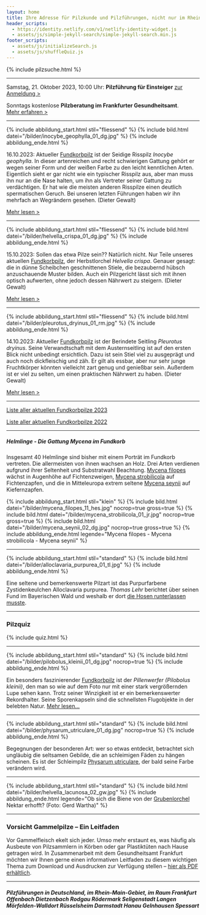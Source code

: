 ```yaml
---
layout: home
title: Ihre Adresse für Pilzkunde und Pilzführungen, nicht nur im Rhein-Main-Gebiet
header_scripts:
  - https://identity.netlify.com/v1/netlify-identity-widget.js
  - assets/js/simple-jekyll-search/simple-jekyll-search.min.js
footer_scripts:
  - assets/js/initializeSearch.js
  - assets/js/shuffleQuiz.js
---
```

{% include pilzsuche.html %}

- - -

Samstag, 21. Oktober 2023, 10:00 Uhr: **Pilzführung für Einsteiger**
[zur Anmeldung >](/termine)

Sonntags kostenlose **Pilzberatung im Frankfurter Gesundheitsamt**.\
[Mehr erfahren >](/termine)

- - -

{% include abbildung_start.html stil="fliessend" %}
{% include bild.html datei="/bilder/inocybe_geophylla_01_dg.jpg" %}
{% include abbildung_ende.html %}

16.10.2023: Aktueller [Fundkorbpilz](AA "Glossar-") ist der Seidige Risspilz *Inocybe geophylla*. In dieser artenreichen und recht schwierigen Gattung gehört er wegen seiner Form und der weißen Farbe  zu den leicht kenntlichen Arten. Eigentlich sieht er gar nicht wie ein typischer Risspilz aus, aber man muss ihn nur an die Nase halten, um ihn als Vertreter seiner Gattung zu verdächtigen. Er hat wie die meisten anderen Risspilze einen deutlich spermatischen Geruch. Bei unseren letzten Führungen haben wir ihn mehrfach an Wegrändern gesehen. (Dieter Gewalt)

[Mehr lesen >](/pilze/inocybe-geophylla-seidiger-risspilz)

<div style="clear:  both"></div>

- - -

{% include abbildung_start.html stil="fliessend" %}
{% include bild.html datei="/bilder/helvella_crispa_01_dg.jpg" %}
{% include abbildung_ende.html %}

15.10.2023: Sollen das etwa Pilze sein?? Natürlich nicht. Nur Teile unseres aktuellen [Fundkorbpilz](AA "Glossar-"), der Herbstlorchel *Helvella crispa*. Genauer gesagt: die in dünne Scheibchen geschnittenen Stiele, die bezaubernd hübsch anzuschauende Muster bilden. Auch ein Pilzgericht lässt sich mit ihnen optisch aufwerten, ohne jedoch dessen Nährwert zu steigern. (Dieter Gewalt)

[Mehr lesen >](/pilze/helvella-crispa-herbstlorchel)

<div style="clear:  both"></div>

- - -

{% include abbildung_start.html stil="fliessend" %}
{% include bild.html datei="/bilder/pleurotus_dryinus_01_rm.jpg" %}
{% include abbildung_ende.html %}

14.10.2023: Aktueller [Fundkorbpilz](AA "Glossar-") ist der Berindete Seitling *Pleurotus dryinus*. Seine Verwandtschaft mit dem Austernseitling ist auf den ersten Blick nicht unbedingt ersichtlich. Dazu ist sein Stiel viel zu ausgeprägt und auch noch dickfleischig und zäh. Er gilt als essbar, aber nur sehr junge Fruchtkörper könnten vielleicht zart genug und genießbar sein. Außerdem ist er viel zu selten, um einen praktischen Nährwert zu haben. (Dieter Gewalt)

[Mehr lesen >](/pilze/pleurotus-dryinus-berindeter-seitling)

<div style="clear:  both"></div>

- - -

[Liste aller aktuellen Fundkorbpilze 2023](/artikel/liste-aller-aktuellen-fundkorbpilze-2023.html)

[Liste aller aktuellen Fundkorbpilze 2022](/artikel/liste-aller-aktuellen-fundkorbpilze-2022.html)

- - -

##### Helmlinge - Die Gattung *Mycena* im Fundkorb

Insgesamt 40 Helmlinge sind bisher mit einem Porträt im Fundkorb vertreten. Die allermeisten von ihnen wachsen an Holz. Drei Arten verdienen aufgrund ihrer Seltenheit und Substratwahl Beachtung. [Mycena filopes](/pilze/mycena-filopes-zerbrechlicher-fadenhelmling) wächst in Augenhöhe auf Fichtenzweigen, [Mycena strobilicola](/pilze/mycena-strobilicola-fichtenzapfenhelmling) auf Fichtenzapfen, und die in Mitteleuropa extrem seltene [Mycena seynii](/pilze/mycena-seynii-mediterraner-kiefernzapfenhelmling) auf Kiefernzapfen.

{% include abbildung_start.html stil="klein" %}
{% include bild.html datei="/bilder/mycena_filopes_11_hes.jpg" nocrop=true gross=true %}
{% include bild.html datei="/bilder/mycena_strobilicola_01_jr.jpg" nocrop=true gross=true %}
{% include bild.html datei="/bilder/mycena_seynii_02_dg.jpg" nocrop=true gross=true %}
{% include abbildung_ende.html legende="Mycena filopes - Mycena strobilicola - Mycena seynii" %}

- - -

{% include abbildung_start.html stil="standard" %}
{% include bild.html datei="/bilder/alloclavaria_purpurea_01_tl.jpg" %}
{% include abbildung_ende.html %}

Eine seltene und bemerkenswerte Pilzart ist das Purpurfarbene Zystidenkeulchen Alloclavaria purpurea. *Thomas Lehr* berichtet über seinen Fund im Bayerischen Wald und weshalb er dort [die Hosen runterlassen musste](/pilze/alloclavaria-purpurea-purpurfarbenes-zystidenkeulchen).

- - -

### Pilzquiz

{% include quiz.html %}

- - -

{% include abbildung_start.html stil="standard" %}
{% include bild.html datei="/bilder/pilobolus_kleinii_01_dg.jpg" nocrop=true %}
{% include abbildung_ende.html %}

Ein besonders faszinierender [Fundkorbpilz](AA "Glossar-") ist der *Pillenwerfer (Pilobolus kleinii)*, den man so wie auf dem Foto nur mit einer stark vergrößernden Lupe sehen kann. Trotz seiner Winzigkeit ist er ein bemerkenswerter Rekordhalter. Seine Sporenkapseln sind die schnellsten Flugobjekte in der belebten Natur. [Mehr lesen...](/pilze/pilobolus-kleinii-pillenwerfer)

- - -

{% include abbildung_start.html stil="standard" %}
{% include bild.html datei="/bilder/physarum_utriculare_01_dg.jpg" nocrop=true %}
{% include abbildung_ende.html %}

Begegnungen der besonderen Art: wer so etwas entdeckt, betrachtet sich ungläubig die seltsamen Gebilde, die an schleimigen Fäden zu hängen scheinen. Es ist der Schleimpilz [Physarum utriculare](/pilze/physarum-utriculare-fadenfruchtschleimpilz), der bald seine Farbe verändern wird.

- - -

{% include abbildung_start.html stil="standard" %}
{% include bild.html datei="/bilder/helvella_lacunosa_02_gw.jpg" %}
{% include abbildung_ende.html legende="Ob sich die Biene von der <a href='/pilze/helvella-lacunosa-grubenlorchel'>Grubenlorchel</a> Nektar erhofft?  (Foto: Gerd Wartha)" %}

- - -

### Vorsicht Gammelpilze – Ein Leitfaden

Vor Gammelfleisch ekelt sich jeder. Umso mehr erstaunt es, was häufig als Ausbeute von Pilzsammlern in Körben oder gar Plastiktüten nach Hause getragen wird. In Zusammenarbeit mit dem Gesundheitsamt Frankfurt möchten wir Ihnen gerne einen informativen Leitfaden zu diesem wichtigen Thema zum Download und Ausdrucken zur Verfügung stellen – [hier als PDF erhältlich](/assets/docs/Fundkorb.de-Gammelpilze.pdf).

- - -

##### Pilzführungen in Deutschland, im Rhein-Main-Gebiet, im Raum Frankfurt Offenbach Dietzenbach Rodgau Rödermark Seligenstadt Langen Mörfelden-Walldort Rüsselsheim Darmstadt Hanau Gelnhausen Spessart